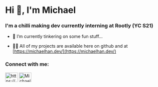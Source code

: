 <h1 align="left">Hi 👋, I'm Michael</h1>
<h3 align="left">I'm a chilli making dev currently interning at Rootly (YC S21)</h3>

- 🔭 I’m currently tinkering on some fun stuff...

- 👨‍💻 All of my projects are available here on github and at [https://michaelhan.dev/](https://michaelhan.dev/)

<h3 align="left">Connect with me:</h3>
<p align="left">
<a href="https://linkedin.com/in/https://www.linkedin.com/in/michael-y-han/" target="blank"><img align="center" src="https://raw.githubusercontent.com/rahuldkjain/github-profile-readme-generator/master/src/images/icons/Social/linked-in-alt.svg" alt="https://www.linkedin.com/in/michael-y-han/" height="30" width="40" /></a>
<a href="https://x.com/michaelyhan_" target="blank">
  <img align="center" src="https://raw.githubusercontent.com/rahuldkjain/github-profile-readme-generator/master/src/images/icons/Social/twitter.svg" alt="Michael Y. Han on Twitter" height="30" width="40" />
</a>
</p>
